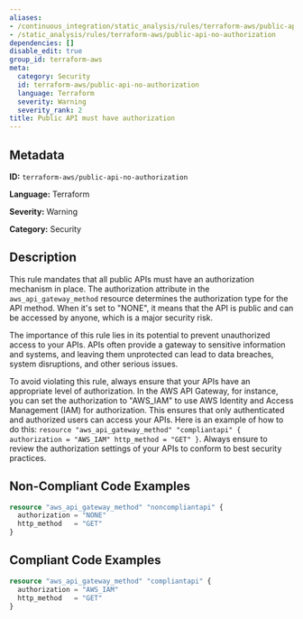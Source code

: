 ```yaml
---
aliases:
- /continuous_integration/static_analysis/rules/terraform-aws/public-api-no-authorization
- /static_analysis/rules/terraform-aws/public-api-no-authorization
dependencies: []
disable_edit: true
group_id: terraform-aws
meta:
  category: Security
  id: terraform-aws/public-api-no-authorization
  language: Terraform
  severity: Warning
  severity_rank: 2
title: Public API must have authorization
---
```

<!--  SOURCED FROM https://github.com/DataDog/datadog-static-analyzer-rule-docs -->


## Metadata
**ID:** `terraform-aws/public-api-no-authorization`

**Language:** Terraform

**Severity:** Warning

**Category:** Security

## Description
This rule mandates that all public APIs must have an authorization mechanism in place. The authorization attribute in the `aws_api_gateway_method` resource determines the authorization type for the API method. When it's set to "NONE", it means that the API is public and can be accessed by anyone, which is a major security risk.

The importance of this rule lies in its potential to prevent unauthorized access to your APIs. APIs often provide a gateway to sensitive information and systems, and leaving them unprotected can lead to data breaches, system disruptions, and other serious issues. 

To avoid violating this rule, always ensure that your APIs have an appropriate level of authorization. In the AWS API Gateway, for instance, you can set the authorization to "AWS_IAM" to use AWS Identity and Access Management (IAM) for authorization. This ensures that only authenticated and authorized users can access your APIs. Here is an example of how to do this: `resource "aws_api_gateway_method" "compliantapi" { authorization = "AWS_IAM" http_method = "GET" }`. Always ensure to review the authorization settings of your APIs to conform to best security practices.

## Non-Compliant Code Examples
```terraform
resource "aws_api_gateway_method" "noncompliantapi" {
  authorization = "NONE"
  http_method   = "GET"
}
```

## Compliant Code Examples
```terraform
resource "aws_api_gateway_method" "compliantapi" {
  authorization = "AWS_IAM"
  http_method   = "GET"
}
```
